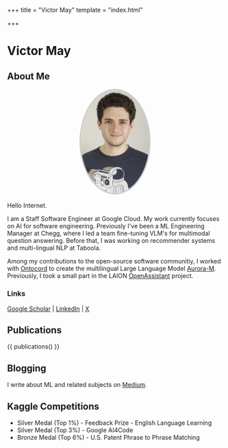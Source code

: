 +++
title = "Victor May"
template = "index.html"

+++

# Victor May

## About Me
<p align="center">
<img src="media/avatar.jpg" width="160" style="border-radius: 50%; border: 3px solid #ccc;">
</p>

Hello Internet.

I am a Staff Software Engineer at Google Cloud. My work currently focuses on AI for software engineering. Previously I've been a ML Engineering Manager at Chegg, where I led a team fine-tuning VLM's for multimodal question answering. Before that,  I was working on recommender systems and multi-lingual NLP at Taboola.

Among my contributions to the open-source software communitiy, I worked with <a href="https://www.ontocord.ai/">Ontocord</a> to create the multilingual Large Language Model <a href="https://huggingface.co/blog/mayank-mishra/aurora">Aurora-M</a>.
Previously, I took a small part in the LAION <a href="https://open-assistant.io/team">OpenAssistant</a> project.

### Links
 [Google Scholar](https://scholar.google.com/citations?user=6yT0YfgAAAAJ&hl=en) | [LinkedIn](https://www.linkedin.com/in/victor-m-88340822) | [X](https://x.com/MrColeslaw972)

## Publications
{{ publications() }}

<h2>Blogging</h2>
I write about ML and related subjects on
<a href="https://medium.com/@mayvic">Medium</a>.


<h2>Kaggle Competitions</h2>
<ul>
<li>Silver Medal (Top 1%) - Feedback Prize - English Language Learning</li>
<li>Silver Medal (Top 3%) - Google AI4Code</li>
<li>Bronze Medal (Top 6%) - U.S. Patent Phrase to Phrase Matching</li>
</ul>